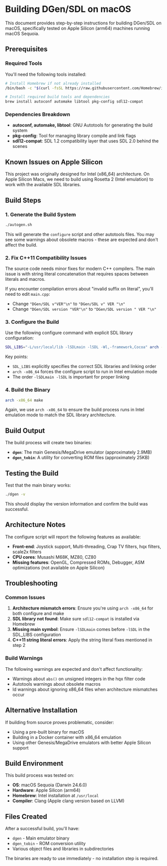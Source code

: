 # Building DGen/SDL on macOS

This document provides step-by-step instructions for building DGen/SDL on macOS, specifically tested on Apple Silicon (arm64) machines running macOS Sequoia.

## Prerequisites

### Required Tools

You'll need the following tools installed:

```bash
# Install Homebrew if not already installed
/bin/bash -c "$(curl -fsSL https://raw.githubusercontent.com/Homebrew/install/HEAD/install.sh)"

# Install required build tools and dependencies
brew install autoconf automake libtool pkg-config sdl12-compat
```

### Dependencies Breakdown

- **autoconf, automake, libtool**: GNU Autotools for generating the build system
- **pkg-config**: Tool for managing library compile and link flags
- **sdl12-compat**: SDL 1.2 compatibility layer that uses SDL 2.0 behind the scenes

## Known Issues on Apple Silicon

This project was originally designed for Intel (x86_64) architecture. On Apple Silicon Macs, we need to build using Rosetta 2 (Intel emulation) to work with the available SDL libraries.

## Build Steps

### 1. Generate the Build System

```bash
./autogen.sh
```

This will generate the `configure` script and other autotools files. You may see some warnings about obsolete macros - these are expected and don't affect the build.

### 2. Fix C++11 Compatibility Issues

The source code needs minor fixes for modern C++ compilers. The main issue is with string literal concatenation that requires spaces between literals and macros.

If you encounter compilation errors about "invalid suffix on literal", you'll need to edit `main.cpp`:

- Change `"DGen/SDL v"VER"\n"` to `"DGen/SDL v" VER "\n"`
- Change `"DGen/SDL version "VER"\n"` to `"DGen/SDL version " VER "\n"`

### 3. Configure the Build

Use the following configure command with explicit SDL library configuration:

```bash
SDL_LIBS="-L/usr/local/lib -lSDLmain -lSDL -Wl,-framework,Cocoa" arch -x86_64 ./configure
```

Key points:

- `SDL_LIBS` explicitly specifies the correct SDL libraries and linking order
- `arch -x86_64` forces the configure script to run in Intel emulation mode
- The order `-lSDLmain -lSDL` is important for proper linking

### 4. Build the Binary

```bash
arch -x86_64 make
```

Again, we use `arch -x86_64` to ensure the build process runs in Intel emulation mode to match the SDL library architecture.

## Build Output

The build process will create two binaries:

- **`dgen`**: The main Genesis/MegaDrive emulator (approximately 2.9MB)
- **`dgen_tobin`**: A utility for converting ROM files (approximately 25KB)

## Testing the Build

Test that the main binary works:

```bash
./dgen -v
```

This should display the version information and confirm the build was successful.

## Architecture Notes

The configure script will report the following features as available:

- **Front-end**: Joystick support, Multi-threading, Crap TV filters, hqx filters, scale2x filters
- **CPU cores**: Musashi M68K, MZ80, CZ80
- **Missing features**: OpenGL, Compressed ROMs, Debugger, ASM optimizations (not available on Apple Silicon)

## Troubleshooting

### Common Issues

1. **Architecture mismatch errors**: Ensure you're using `arch -x86_64` for both configure and make
2. **SDL library not found**: Make sure `sdl12-compat` is installed via Homebrew
3. **Missing main symbol**: Ensure `-lSDLmain` comes before `-lSDL` in the SDL_LIBS configuration
4. **C++11 string literal errors**: Apply the string literal fixes mentioned in step 2

### Build Warnings

The following warnings are expected and don't affect functionality:

- Warnings about `abs()` on unsigned integers in the hqx filter code
- Autotools warnings about obsolete macros
- ld warnings about ignoring x86_64 files when architecture mismatches occur

## Alternative Installation

If building from source proves problematic, consider:

- Using a pre-built binary for macOS
- Building in a Docker container with x86_64 emulation
- Using other Genesis/MegaDrive emulators with better Apple Silicon support

## Build Environment

This build process was tested on:

- **OS**: macOS Sequoia (Darwin 24.6.0)
- **Hardware**: Apple Silicon (arm64)
- **Homebrew**: Intel installation at `/usr/local`
- **Compiler**: Clang (Apple clang version based on LLVM)

## Files Created

After a successful build, you'll have:

- `dgen` - Main emulator binary
- `dgen_tobin` - ROM conversion utility
- Various object files and libraries in subdirectories

The binaries are ready to use immediately - no installation step is required.
